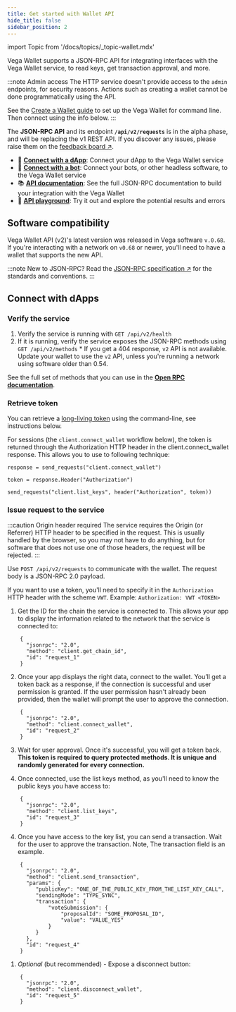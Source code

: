 ```yaml
---
title: Get started with Wallet API
hide_title: false
sidebar_position: 2
---
```

import Topic from '/docs/topics/_topic-wallet.mdx'

<Topic />

Vega Wallet supports a JSON-RPC API for integrating interfaces with the Vega Wallet service, to read keys, get transaction approval, and more.

:::note Admin access
The HTTP service doesn't provide access to the `admin` endpoints, for security reasons. Actions such as creating a wallet cannot be done programmatically using the API.

See the [Create a Wallet guide](../../tools/vega-wallet/cli-wallet/latest/create-wallet.md) to set up the Vega Wallet for command line. Then connect using the info below.
:::

The **JSON-RPC API** and its endpoint **`/api/v2/requests`** is in the alpha phase, and will be replacing the v1 REST API. If you discover any issues, please raise them on the [feedback board ↗](https://github.com/vegaprotocol/feedback/discussions).

* 🧩 **[Connect with a dApp](#connect-with-dapps)**: Connect your dApp to the Vega Wallet service
* 🤖 **[Connect with a bot](#connect-with-bots)**: Connect your bots, or other headless software, to the Vega Wallet service
* 📚 **[API documentation](./reference/core/openrpc)**: See the full JSON-RPC documentation to build your integration with the Vega Wallet
* 🛝 **[API playground](./reference/core/openrpc-api-playground)**: Try it out and explore the potential results and errors

## Software compatibility
Vega Wallet API (v2)'s latest version was released in Vega software `v.0.68`. If you're interacting with a network on `v0.68` or newer, you'll need to have a wallet that supports the new API.

:::note New to JSON-RPC?
Read the [JSON-RPC specification ↗](https://www.jsonrpc.org/specification) for the standards and conventions.
:::

## Connect with dApps

### Verify the service
1. Verify the service is running with `GET /api/v2/health`
2. If it is running, verify the service exposes the JSON-RPC methods using `GET /api/v2/methods`
       * If you get a 404 response, `v2` API is not available. Update your wallet to use the `v2` API, unless you're running a network using software older than 0.54.

See the full set of methods that you can use in the **[Open RPC documentation](./reference/core/openrpc)**.

### Retrieve token
You can retrieve a [long-living token](#generate-a-long-living-token) using the command-line, see instructions below. 

For sessions (the `client.connect_wallet` workflow below), the token is returned through the Authorization HTTP header in the client.connect_wallet response. This allows you to use to following technique:

```
response = send_requests("client.connect_wallet")

token = response.Header("Authorization")

send_requests("client.list_keys", header("Authorization", token))
```

### Issue request to the service

:::caution Origin header required 
The service requires the Origin (or Referrer) HTTP header to be specified in the request. This is usually handled by the browser, so you may not have to do anything, but for software that does not use one of those headers, the request will be rejected.
:::

Use `POST /api/v2/requests` to communicate with the wallet. The request body is a JSON-RPC 2.0 payload. 

If you want to use a token, you'll need to specify it in the `Authorization` HTTP header with the scheme `VWT`. Example: `Authorization: VWT <TOKEN>`

1. Get the ID for the chain the service is connected to. This allows your app to display the information related to the network that the service is connected to:

```
    {
      "jsonrpc": "2.0",
      "method": "client.get_chain_id",
      "id": "request_1"
    }
```

2. Once your app displays the right data, connect to the wallet. You’ll get a token back as a response, if the connection is successful and user permission is granted. If the user permission hasn't already been provided, then the wallet will prompt the user to approve the connection.

```
    {
      "jsonrpc": "2.0",
      "method": "client.connect_wallet",
      "id": "request_2"
    }
```

3. Wait for user approval. Once it's successful, you will get a token back. **This token is required to query protected methods. It is unique and randomly generated for every connection.**

4. Once connected, use the list keys method, as you'll need to know the public keys you have access to:

```
    {
      "jsonrpc": "2.0",
      "method": "client.list_keys",
      "id": "request_3"
    }
```

4. Once you have access to the key list, you can send a transaction. Wait for the user to approve the transaction. Note, The transaction field is an example.

```
    {
      "jsonrpc": "2.0",
      "method": "client.send_transaction",
      "params": {
         "publicKey": "ONE_OF_THE_PUBLIC_KEY_FROM_THE_LIST_KEY_CALL",
         "sendingMode": "TYPE_SYNC",
         "transaction": {
             "voteSubmission": {
                 "proposalId": "SOME_PROPOSAL_ID",
                 "value": "VALUE_YES"
             }
         }
      },
      "id": "request_4"
    }
```

1. *Optional* (but recommended) - Expose a disconnect button:

```
    {
      "jsonrpc": "2.0",
      "method": "client.disconnect_wallet",
      "id": "request_5"
    }
```


